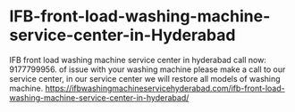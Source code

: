 # IFB-front-load-washing-machine-service-center-in-Hyderabad
IFB front load washing machine service center in hyderabad call now: 9177799956.  of issue with your washing machine please make a call to our service center, in our service center we will restore all models of washing machine. https://ifbwashingmachineservicehyderabad.com/ifb-front-load-washing-machine-service-center-in-hyderabad/

